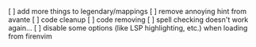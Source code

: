 [ ] add more things to legendary/mappings
[ ] remove annoying hint from avante
[ ] code cleanup
[ ] code removing
[ ] spell checking doesn't work again...
[ ] disable some options (like LSP highlighting, etc.) when loading from firenvim

